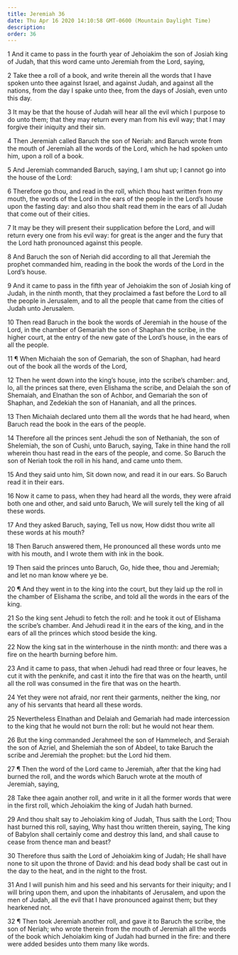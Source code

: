 ```yaml
---
title: Jeremiah 36
date: Thu Apr 16 2020 14:10:58 GMT-0600 (Mountain Daylight Time)
description: 
order: 36
---
```


<p>
  1 And it came to pass in the fourth year of Jehoiakim the son of Josiah king
  of Judah, that this word came unto Jeremiah from the Lord, saying,
</p>
<p>
  2 Take thee a roll of a book, and write therein all the words that I have
  spoken unto thee against Israel, and against Judah, and against all the
  nations, from the day I spake unto thee, from the days of Josiah, even unto
  this day.
</p>
<p>
  3 It may be that the house of Judah will hear all the evil which I purpose to
  do unto them; that they may return every man from his evil way; that I may
  forgive their iniquity and their sin.
</p>
<p>
  4 Then Jeremiah called Baruch the son of Neriah: and Baruch wrote from the
  mouth of Jeremiah all the words of the Lord, which he had spoken unto him,
  upon a roll of a book.
</p>
<p>
  5 And Jeremiah commanded Baruch, saying, I am shut up; I cannot go into the
  house of the Lord:
</p>
<p>
  6 Therefore go thou, and read in the roll, which thou hast written from my
  mouth, the words of the Lord in the ears of the people in the Lord&#x2019;s
  house upon the fasting day: and also thou shalt read them in the ears of all
  Judah that come out of their cities.
</p>
<p>
  7 It may be they will present their supplication before the Lord, and will
  return every one from his evil way: for great is the anger and the fury that
  the Lord hath pronounced against this people.
</p>
<p>
  8 And Baruch the son of Neriah did according to all that Jeremiah the prophet
  commanded him, reading in the book the words of the Lord in the Lord&#x2019;s
  house.
</p>
<p>
  9 And it came to pass in the fifth year of Jehoiakim the son of Josiah king of
  Judah, in the ninth month, that they proclaimed a fast before the Lord to all
  the people in Jerusalem, and to all the people that came from the cities of
  Judah unto Jerusalem.
</p>
<p>
  10 Then read Baruch in the book the words of Jeremiah in the house of the
  Lord, in the chamber of Gemariah the son of Shaphan the scribe, in the higher
  court, at the entry of the new gate of the Lord&#x2019;s house, in the ears of
  all the people.
</p>
<span></span>
<p>
  11 &#xB6; When Michaiah the son of Gemariah, the son of Shaphan, had heard out
  of the book all the words of the Lord,
</p>
<p>
  12 Then he went down into the king&#x2019;s house, into the scribe&#x2019;s
  chamber: and, lo, all the princes sat there, even Elishama the scribe, and
  Delaiah the son of Shemaiah, and Elnathan the son of Achbor, and Gemariah the
  son of Shaphan, and Zedekiah the son of Hananiah, and all the princes.
</p>
<p>
  13 Then Michaiah declared unto them all the words that he had heard, when
  Baruch read the book in the ears of the people.
</p>
<p>
  14 Therefore all the princes sent Jehudi the son of Nethaniah, the son of
  Shelemiah, the son of Cushi, unto Baruch, saying, Take in thine hand the roll
  wherein thou hast read in the ears of the people, and come. So Baruch the son
  of Neriah took the roll in his hand, and came unto them.
</p>
<p>
  15 And they said unto him, Sit down now, and read it in our ears. So Baruch
  read it in their ears.
</p>
<p>
  16 Now it came to pass, when they had heard all the words, they were afraid
  both one and other, and said unto Baruch, We will surely tell the king of all
  these words.
</p>
<p>
  17 And they asked Baruch, saying, Tell us now, How didst thou write all these
  words at his mouth?
</p>
<p>
  18 Then Baruch answered them, He pronounced all these words unto me with his
  mouth, and I wrote them with ink in the book.
</p>
<p>
  19 Then said the princes unto Baruch, Go, hide thee, thou and Jeremiah; and
  let no man know where ye be.
</p>
<p>
  20 &#xB6; And they went in to the king into the court, but they laid up the
  roll in the chamber of Elishama the scribe, and told all the words in the ears
  of the king.
</p>
<p>
  21 So the king sent Jehudi to fetch the roll: and he took it out of Elishama
  the scribe&#x2019;s chamber. And Jehudi read it in the ears of the king, and
  in the ears of all the princes which stood beside the king.
</p>
<p>
  22 Now the king sat in the winterhouse in the ninth month: and there was a
  fire on the hearth burning before him.
</p>
<p>
  23 And it came to pass, that when Jehudi had read three or four leaves, he cut
  it with the penknife, and cast it into the fire that was on the hearth, until
  all the roll was consumed in the fire that was on the hearth.
</p>
<p>
  24 Yet they were not afraid, nor rent their garments, neither the king, nor
  any of his servants that heard all these words.
</p>
<p>
  25 Nevertheless Elnathan and Delaiah and Gemariah had made intercession to the
  king that he would not burn the roll: but he would not hear them.
</p>
<p>
  26 But the king commanded Jerahmeel the son of Hammelech, and Seraiah the son
  of Azriel, and Shelemiah the son of Abdeel, to take Baruch the scribe and
  Jeremiah the prophet: but the Lord hid them.
</p>
<p>
  27 &#xB6; Then the word of the Lord came to Jeremiah, after that the king had
  burned the roll, and the words which Baruch wrote at the mouth of Jeremiah,
  saying,
</p>
<p>
  28 Take thee again another roll, and write in it all the former words that
  were in the first roll, which Jehoiakim the king of Judah hath burned.
</p>
<p>
  29 And thou shalt say to Jehoiakim king of Judah, Thus saith the Lord; Thou
  hast burned this roll, saying, Why hast thou written therein, saying, The king
  of Babylon shall certainly come and destroy this land, and shall cause to
  cease from thence man and beast?
</p>
<p>
  30 Therefore thus saith the Lord of Jehoiakim king of Judah; He shall have
  none to sit upon the throne of David: and his dead body shall be cast out in
  the day to the heat, and in the night to the frost.
</p>
<p>
  31 And I will punish him and his seed and his servants for their iniquity; and
  I will bring upon them, and upon the inhabitants of Jerusalem, and upon the
  men of Judah, all the evil that I have pronounced against them; but they
  hearkened not.
</p>
<p>
  32 &#xB6; Then took Jeremiah another roll, and gave it to Baruch the scribe,
  the son of Neriah; who wrote therein from the mouth of Jeremiah all the words
  of the book which Jehoiakim king of Judah had burned in the fire: and there
  were added besides unto them many like words.
</p>

